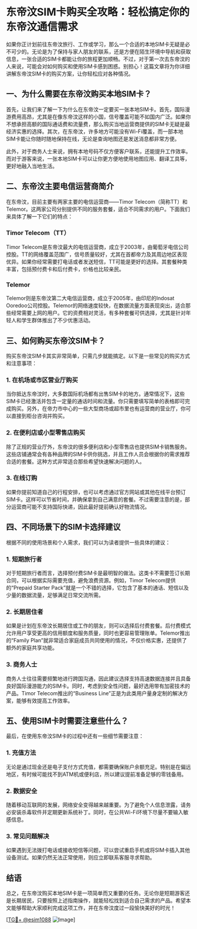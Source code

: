 # 东帝汶SIM卡购买全攻略：轻松搞定你的东帝汶通信需求

如果你正计划前往东帝汶旅行、工作或学习，那么一个合适的本地SIM卡无疑是必不可少的。无论是为了保持与家人朋友的联系，还是方便在陌生环境中导航和获取信息，一张合适的SIM卡都能让你的旅程更加顺畅。不过，对于第一次去东帝汶的人来说，可能会对如何购买和使用SIM卡感到困惑。别担心！这篇文章将为你详细讲解东帝汶SIM卡的购买方案，让你轻松应对各种情况。

## 一、为什么需要在东帝汶购买本地SIM卡？

首先，让我们来了解一下为什么在东帝汶一定要买一张本地SIM卡。首先，国际漫游费用高昂，尤其是在像东帝汶这样的小国，信号覆盖可能不如国内广泛。如果你不想承担高额的国际通话费和流量费，那么购买当地运营商提供的SIM卡无疑是最经济实惠的选择。其次，在东帝汶，许多地方可能没有Wi-Fi覆盖，而一部本地SIM卡能让你随时随地保持在线，无论是查询地图还是发送消息都非常方便。

此外，对于商务人士来说，拥有本地号码不仅方便客户联系，还能提升工作效率。而对于游客来说，一张本地SIM卡可以让你更方便地使用地图应用、翻译工具等，更好地融入当地生活。

## 二、东帝汶主要电信运营商简介

在东帝汶，目前主要有两家主要的电信运营商——Timor Telecom（简称TT）和Telemor。这两家公司分别提供不同的服务套餐，适合不同需求的用户。下面我们来具体了解一下它们的特点：

### Timor Telecom（TT）

Timor Telecom是东帝汶最大的电信运营商，成立于2003年，由葡萄牙电信公司控股。TT的网络覆盖范围广，信号质量较好，尤其在首都帝力及其周边地区表现优异。如果你经常需要打电话或者发送短信，TT可能是更好的选择。其套餐种类丰富，包括预付费卡和后付费卡，价格也比较亲民。

### Telemor

Telemor则是东帝汶第二大电信运营商，成立于2005年，由印尼的Indosat Ooredoo公司控股。Telemor的网络速度较快，在数据流量方面表现突出，适合那些经常需要上网的用户。它的资费相对灵活，有多种套餐可供选择，尤其是针对年轻人和学生群体推出了不少优惠活动。

## 三、如何购买东帝汶SIM卡？

购买东帝汶SIM卡其实非常简单，只需几步就能搞定。以下是一些常见的购买方式和注意事项：

### 1. 在机场或市区营业厅购买

当你抵达东帝汶时，大多数国际机场都有出售SIM卡的地方。通常情况下，这些SIM卡已经激活并包含一定量的通话时间和流量。你只需要填写简单的表格即可完成购买。另外，在帝力市中心的一些大型商场或超市里也有运营商的营业厅，你可以直接到柜台咨询并购买。

### 2. 在便利店或小型零售店购买

除了正规的营业厅外，东帝汶的很多便利店和小型零售店也提供SIM卡销售服务。这些店铺通常会有各种品牌的SIM卡供你挑选，并且工作人员会根据你的需求推荐合适的套餐。这种方式非常适合那些希望快速解决问题的人。

### 3. 在线订购

如果你提前知道自己的行程安排，也可以考虑通过官方网站或其他在线平台预订SIM卡。这样可以节省时间，并确保拿到自己满意的套餐。不过需要注意的是，部分运营商可能不支持国际快递，因此最好提前确认好物流情况。

## 四、不同场景下的SIM卡选择建议

根据不同的使用场景和个人需求，我们可以为读者提供一些具体的建议：

### 1. 短期旅行者

对于短期旅行者而言，选择预付费SIM卡是最明智的做法。这类卡不需要签订长期合同，可以根据实际需要充值，避免浪费资源。例如，Timor Telecom提供的“Prepaid Starter Pack”就是一个不错的选择，它包含了基本的通话、短信以及少量的数据流量，足够满足日常交流所需。

### 2. 长期居住者

如果是计划在东帝汶长期居住或工作的朋友，则可以选择后付费套餐。后付费模式允许用户享受更高的信用额度和服务质量，同时也更容易管理账单。Telemor推出的“Family Plan”就非常适合家庭成员共同使用的情况，不仅价格实惠，还提供了额外的家庭共享功能。

### 3. 商务人士

商务人士往往需要频繁地进行跨国沟通，因此建议选择支持高速数据连接并且具备良好国际漫游能力的SIM卡。同时，考虑到安全性问题，最好选用带有加密技术的产品。Timor Telecom推出的“Business Line”正是为此类用户量身定制的解决方案，能够有效提高工作效率。

## 五、使用SIM卡时需要注意些什么？

最后，在使用东帝汶SIM卡的过程中还有一些细节需要注意：

### 1. 充值方法

无论是通过现金还是电子支付方式充值，都需要确保账户余额充足。特别是在偏远地区，有时候可能找不到ATM机或便利店，所以建议提前准备足够的零钱备用。

### 2. 数据安全

随着移动互联网的发展，网络安全变得越来越重要。为了避免个人信息泄露，请务必安装杀毒软件并定期更新系统补丁。同时，在公共Wi-Fi环境下尽量不要输入敏感信息。

### 3. 常见问题解决

如果遇到无法拨打电话或接收短信等问题，可以尝试重启手机或将SIM卡插入其他设备测试。如果仍然无法正常使用，则应立即联系客服寻求帮助。

## 结语

总之，在东帝汶购买本地SIM卡是一项简单而又重要的任务。无论你是短期游客还是长期居民，只要按照上述指南操作，就能轻松找到适合自己需求的产品。希望本文能够帮助大家顺利完成这项工作，并在东帝汶度过一段愉快美好的时光！

[[TG💪+ @esim1088](https://t.me/s/esim1088) ![Image](https://i.postimg.cc/4NQfJmqS/Snipaste-2025-05-13-00-14-12.png)]